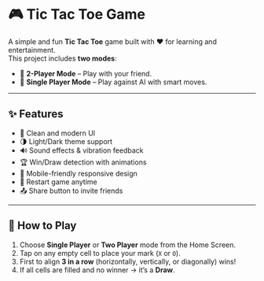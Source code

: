 # 🎮 Tic Tac Toe Game  

A simple and fun **Tic Tac Toe** game built with ❤️ for learning and entertainment.  
This project includes **two modes**:  
- 👥 **2-Player Mode** – Play with your friend.  
- 🤖 **Single Player Mode** – Play against AI with smart moves.  

---

## ✨ Features  
- 🎨 Clean and modern UI  
- 🌗 Light/Dark theme support  
- 🔊 Sound effects & vibration feedback  
- 🏆 Win/Draw detection with animations  
- 📱 Mobile-friendly responsive design  
- 🔁 Restart game anytime  
- 📤 Share button to invite friends  

---

## 🚀 How to Play  
1. Choose **Single Player** or **Two Player** mode from the Home Screen.  
2. Tap on any empty cell to place your mark (`X` or `O`).  
3. First to align **3 in a row** (horizontally, vertically, or diagonally) wins!  
4. If all cells are filled and no winner → it’s a **Draw**. 
